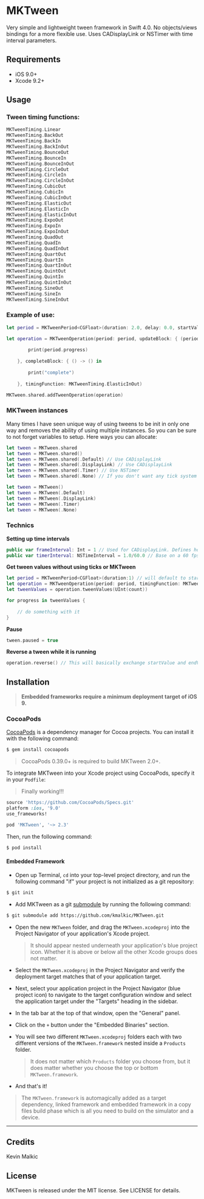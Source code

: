 # MKTween

Very simple and lightweight tween framework in Swift 4.0.
No objects/views bindings for a more flexible use.
Uses CADisplayLink or NSTimer with time interval parameters.

## Requirements
- iOS 9.0+
- Xcode 9.2+

## Usage

### Tween timing functions:

```swift
MKTweenTiming.Linear
MKTweenTiming.BackOut
MKTweenTiming.BackIn
MKTweenTiming.BackInOut
MKTweenTiming.BounceOut
MKTweenTiming.BounceIn
MKTweenTiming.BounceInOut
MKTweenTiming.CircleOut
MKTweenTiming.CircleIn
MKTweenTiming.CircleInOut
MKTweenTiming.CubicOut
MKTweenTiming.CubicIn
MKTweenTiming.CubicInOut
MKTweenTiming.ElasticOut
MKTweenTiming.ElasticIn
MKTweenTiming.ElasticInOut
MKTweenTiming.ExpoOut
MKTweenTiming.ExpoIn
MKTweenTiming.ExpoInOut
MKTweenTiming.QuadOut
MKTweenTiming.QuadIn
MKTweenTiming.QuadInOut
MKTweenTiming.QuartOut
MKTweenTiming.QuartIn
MKTweenTiming.QuartInOut
MKTweenTiming.QuintOut
MKTweenTiming.QuintIn
MKTweenTiming.QuintInOut
MKTweenTiming.SineOut
MKTweenTiming.SineIn
MKTweenTiming.SineInOut
```

### Example of use:
```swift
let period = MKTweenPeriod<CGFloat>(duration: 2.0, delay: 0.0, startValue: 0.0, endValue: 1.0)

let operation = MKTweenOperation(period: period, updateBlock: { (period) -> () in
    
        print(period.progress)
    
    }, completeBlock: { () -> () in
        
        print("complete")
        
    }, timingFunction: MKTweenTiming.ElasticInOut)

MKTween.shared.addTweenOperation(operation)
```

### MKTween instances
Many times I have seen unique way of using tweens to be init in only one way and removes the ability of using multiple instances. So you can be sure to not forget variables to setup.
Here ways you can allocate:
```swift
let tween = MKTween.shared
let tween = MKTween.shared()
let tween = MKTween.shared(.Default) // Use CADisplayLink 
let tween = MKTween.shared(.DisplayLink) // Use CADisplayLink 
let tween = MKTween.shared(.Timer) // Use NSTimer 
let tween = MKTween.shared(.None) // If you don't want any tick system to use your own, calling update(timeStamp:) yourself

let tween = MKTween()
let tween = MKTween(.Default)
let tween = MKTween(.DisplayLink)
let tween = MKTween(.Timer)
let tween = MKTween(.None)
```

### Technics
**Setting up time intervals**
```swift
public var frameInterval: Int = 1 // Used for CADisplayLink. Defines how many display frames must pass between each time the display link fires. Can check apple documentation.
public var timerInterval: NSTimeInterval = 1.0/60.0 // Base on a 60 fps rate by default.
```

**Get tween values without using ticks or MKTween**
```swift
let period = MKTweenPeriod<CGFloat>(duration:1) // will default to startValue 0 and endValue to 1
let operation = MKTweenOperation(period: period, timingFunction: MKTweenTiming.BackInOut)
let tweenValues = operation.tweenValues(UInt(count))

for progress in tweenValues {
    
    // do something with it
}
```

**Pause**
```swift
tween.paused = true
```

**Reverse a tween while it is running**
```swift
operation.reverse() // This will basically exchange startValue and endValue, but will use the same time already progressed to animated the other side.
```

## Installation

> **Embedded frameworks require a minimum deployment target of iOS 9.**

### CocoaPods

[CocoaPods](http://cocoapods.org) is a dependency manager for Cocoa projects. You can install it with the following command:

```bash
$ gem install cocoapods
```

> CocoaPods 0.39.0+ is required to build MKTween 2.0+.

To integrate MKTween into your Xcode project using CocoaPods, specify it in your `Podfile`:

> Finally working!!!

```ruby
source 'https://github.com/CocoaPods/Specs.git'
platform :ios, '9.0'
use_frameworks!

pod 'MKTween', '~> 2.3'
```

Then, run the following command:

```bash
$ pod install
```

#### Embedded Framework

- Open up Terminal, `cd` into your top-level project directory, and run the following command "if" your project is not initialized as a git repository:

```bash
$ git init
```

- Add MKTween as a git [submodule](http://git-scm.com/docs/git-submodule) by running the following command:

```bash
$ git submodule add https://github.com/kmalkic/MKTween.git
```

- Open the new `MKTween` folder, and drag the `MKTween.xcodeproj` into the Project Navigator of your application's Xcode project.

    > It should appear nested underneath your application's blue project icon. Whether it is above or below all the other Xcode groups does not matter.

- Select the `MKTween.xcodeproj` in the Project Navigator and verify the deployment target matches that of your application target.
- Next, select your application project in the Project Navigator (blue project icon) to navigate to the target configuration window and select the application target under the "Targets" heading in the sidebar.
- In the tab bar at the top of that window, open the "General" panel.
- Click on the `+` button under the "Embedded Binaries" section.
- You will see two different `MKTween.xcodeproj` folders each with two different versions of the `MKTween.framework` nested inside a `Products` folder.

    > It does not matter which `Products` folder you choose from, but it does matter whether you choose the top or bottom `MKTween.framework`. 
    
- And that's it!

> The `MKTween.framework` is automagically added as a target dependency, linked framework and embedded framework in a copy files build phase which is all you need to build on the simulator and a device.

---

## Credits

Kevin Malkic

## License

MKTween is released under the MIT license. See LICENSE for details.
